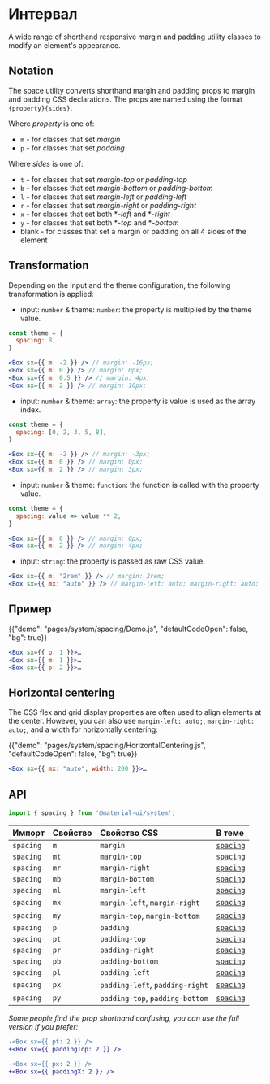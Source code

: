 # Интервал

<p class="description">A wide range of shorthand responsive margin and padding utility classes to modify an element's appearance.</p>

## Notation

The space utility converts shorthand margin and padding props to margin and padding CSS declarations. The props are named using the format `{property}{sides}`.

Where *property* is one of:

- `m` - for classes that set *margin*
- `p` - for classes that set *padding*

Where *sides* is one of:

- `t` - for classes that set *margin-top* or *padding-top*
- `b` - for classes that set *margin-bottom* or *padding-bottom*
- `l` - for classes that set *margin-left* or *padding-left*
- `r` - for classes that set *margin-right* or *padding-right*
- `x` - for classes that set both **-left* and **-right*
- `y` - for classes that set both **-top* and **-bottom*
- blank - for classes that set a margin or padding on all 4 sides of the element

## Transformation

Depending on the input and the theme configuration, the following transformation is applied:

- input: `number` & theme: `number`: the property is multiplied by the theme value.

```jsx
const theme = {
  spacing: 8,
}

<Box sx={{ m: -2 }} /> // margin: -16px;
<Box sx={{ m: 0 }} /> // margin: 0px;
<Box sx={{ m: 0.5 }} /> // margin: 4px;
<Box sx={{ m: 2 }} /> // margin: 16px;
```

- input: `number` & theme: `array`: the property is value is used as the array index.

```jsx
const theme = {
  spacing: [0, 2, 3, 5, 8],
}

<Box sx={{ m: -2 }} /> // margin: -3px;
<Box sx={{ m: 0 }} /> // margin: 0px;
<Box sx={{ m: 2 }} /> // margin: 3px;
```

- input: `number` & theme: `function`: the function is called with the property value.

```jsx
const theme = {
  spacing: value => value ** 2,
}

<Box sx={{ m: 0 }} /> // margin: 0px;
<Box sx={{ m: 2 }} /> // margin: 4px;
```

- input: `string`: the property is passed as raw CSS value.

```jsx
<Box sx={{ m: "2rem" }} /> // margin: 2rem;
<Box sx={{ mx: "auto" }} /> // margin-left: auto; margin-right: auto;
```

## Пример

{{"demo": "pages/system/spacing/Demo.js", "defaultCodeOpen": false, "bg": true}}

```jsx
<Box sx={{ p: 1 }}>…
<Box sx={{ m: 1 }}>…
<Box sx={{ p: 2 }}>…
```

## Horizontal centering

The CSS flex and grid display properties are often used to align elements at the center. However, you can also use `margin-left: auto;`, `margin-right: auto;`, and a width for horizontally centering:

{{"demo": "pages/system/spacing/HorizontalCentering.js", "defaultCodeOpen": false, "bg": true}}

```jsx
<Box sx={{ mx: "auto", width: 200 }}>…
```

## API

```js
import { spacing } from '@material-ui/system';
```

| Импорт    | Свойство | Свойство CSS                    | В теме                                                           |
|:--------- |:-------- |:------------------------------- |:---------------------------------------------------------------- |
| `spacing` | `m`      | `margin`                        | [`spacing`](/customization/default-theme/?expand-path=$.spacing) |
| `spacing` | `mt`     | `margin-top`                    | [`spacing`](/customization/default-theme/?expand-path=$.spacing) |
| `spacing` | `mr`     | `margin-right`                  | [`spacing`](/customization/default-theme/?expand-path=$.spacing) |
| `spacing` | `mb`     | `margin-bottom`                 | [`spacing`](/customization/default-theme/?expand-path=$.spacing) |
| `spacing` | `ml`     | `margin-left`                   | [`spacing`](/customization/default-theme/?expand-path=$.spacing) |
| `spacing` | `mx`     | `margin-left`, `margin-right`   | [`spacing`](/customization/default-theme/?expand-path=$.spacing) |
| `spacing` | `my`     | `margin-top`, `margin-bottom`   | [`spacing`](/customization/default-theme/?expand-path=$.spacing) |
| `spacing` | `p`      | `padding`                       | [`spacing`](/customization/default-theme/?expand-path=$.spacing) |
| `spacing` | `pt`     | `padding-top`                   | [`spacing`](/customization/default-theme/?expand-path=$.spacing) |
| `spacing` | `pr`     | `padding-right`                 | [`spacing`](/customization/default-theme/?expand-path=$.spacing) |
| `spacing` | `pb`     | `padding-bottom`                | [`spacing`](/customization/default-theme/?expand-path=$.spacing) |
| `spacing` | `pl`     | `padding-left`                  | [`spacing`](/customization/default-theme/?expand-path=$.spacing) |
| `spacing` | `px`     | `padding-left`, `padding-right` | [`spacing`](/customization/default-theme/?expand-path=$.spacing) |
| `spacing` | `py`     | `padding-top`, `padding-bottom` | [`spacing`](/customization/default-theme/?expand-path=$.spacing) |

_Some people find the prop shorthand confusing, you can use the full version if you prefer:_

```diff
-<Box sx={{ pt: 2 }} />
+<Box sx={{ paddingTop: 2 }} />
```

```diff
-<Box sx={{ px: 2 }} />
+<Box sx={{ paddingX: 2 }} />
```
